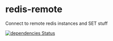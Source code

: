 # redis-remote
Connect to remote redis instances and SET stuff

[![dependencies Status](https://david-dm.org/shizazzle/redis-remote/status.svg)](https://david-dm.org/shizazzle/redis-remote)
